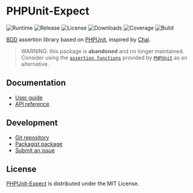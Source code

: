 # PHPUnit-Expect
![Runtime](https://img.shields.io/packagist/php-v/cedx/phpunit-expect.svg) ![Release](https://img.shields.io/packagist/v/cedx/phpunit-expect.svg) ![License](https://img.shields.io/packagist/l/cedx/phpunit-expect.svg) ![Downloads](https://img.shields.io/packagist/dt/cedx/phpunit-expect.svg) ![Coverage](https://coveralls.io/repos/github/cedx/phpunit-expect/badge.svg) ![Build](https://github.com/cedx/phpunit-expect/workflows/build/badge.svg)

[BDD](https://en.wikipedia.org/wiki/Behavior-driven_development) assertion library based on [PHPUnit](https://phpunit.de), inspired by [Chai](https://www.chaijs.com).

> WARNING: this package is **abandoned** and no longer maintained.  
> Consider using the [`assertion functions`](https://github.com/sebastianbergmann/phpunit/blob/master/src/Framework/Assert/Functions.php) provided by [`PHPUnit`](https://packagist.org/packages/phpunit/phpunit) as an alternative.

## Documentation
- [User guide](https://dev.belin.io/phpunit-expect)
- [API reference](https://dev.belin.io/phpunit-expect/api)

## Development
- [Git repository](https://github.com/cedx/phpunit-expect)
- [Packagist package](https://packagist.org/packages/cedx/phpunit-expect)
- [Submit an issue](https://github.com/cedx/phpunit-expect/issues)

## License
[PHPUnit-Expect](https://dev.belin.io/phpunit-expect) is distributed under the MIT License.
